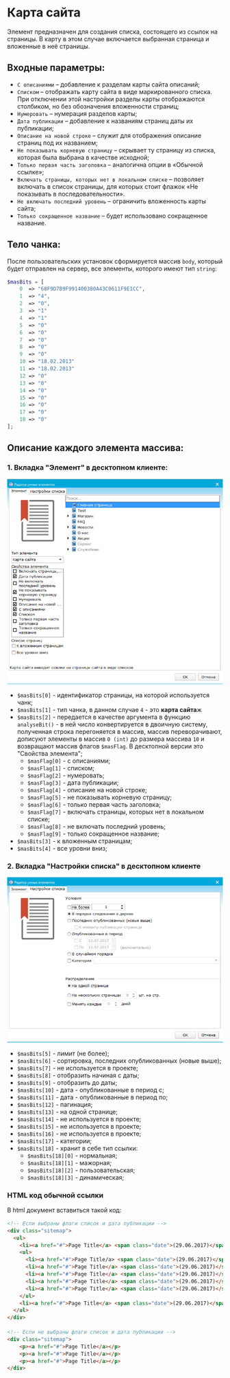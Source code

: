 # Карта сайта

Элемент предназначен для создания списка, состоящего из ссылок на страницы. В карту в этом случае включается выбранная страница и вложенные в неё страницы.

## Входные параметры: 
+ `С описаниями` – добавление к разделам карты сайта описаний;
+ `Списком` – отображать карту сайта в виде маркированного списка. При отключении этой настройки разделы карты отображаются столбиком, но без обозначения вложенности страниц;
+ `Нумеровать` – нумерация разделов карты;
+ `Дата публикации` – добавление к названиям страниц даты их публикации;
+ `Описание на новой строке` – служит для отображения описание страниц под их названием;
+ `Не показывать корневую страницу` – скрывает ту страницу из списка, которая была выбрана в качестве исходной;
+ `Только первая часть заголовка` – аналогична опции в «Обычной ссылке»;
+ `Включать страницы, которых нет в локальном списке` – позволяет включать в список страницы, для которых стоит флажок «Не показывать в последовательности».
+ `Не включать последний уровень` – ограничить вложенность карты сайта;
+ `Только сокращенное название` – будет использовано сокращенное название.

## Тело чанка:

После пользовательских установок сформируется массив `body`, который будет отправлен на сервер, все элементы, которого имеют тип `string`:
```php
$masBits = [
	0  => "68F9D7B9F991400380A43C0611F9E1CC",
	1  => "4",
	2  => "0",
	3  => "1"
	4  => "1"
	5  => "0"
	6  => "0"
	7  => "0"
	8  => "0"
	9  => "0"
	10 => "18.02.2013"
	11 => "18.02.2013"
	12 => "0"
	13 => "0"
	14 => "0"
	15 => "0"
	16 => "0"
	17 => "0"
	18 => "0"
];
```
## Описание каждого элемента массива:

### 1. Вкладка "Элемент" в десктопном клиенте:

![sitemap](https://github.com/miroshnichenkoYaroslav/chunksDocumentation/blob/master/images/sitemap.jpg)

+ `$masBits[0]` - идентификатор страницы, на которой используется чанк;
+ `$masBits[1]` - тип чанка, в данном случае `4` - это **карта сайта**ж
+ `$masBits[2]` - передается в качестве аргумента в функцию `analyseBit()` - в ней число конвертируется в двоичную систему, полученная строка перегоняется в массив, массив переворачивают, дописуют элементы в массив `0 (int)` до размера массива `10` и возвращают массив флагов `$masFlag`. В десктопной версии это "Свойства элемента";
  - `$masFlag[0]` - с описаниями;
  - `$masFlag[1]` - списком;
  - `$masFlag[2]` - нумеровать;
  - `$masFlag[3]` - дата публикации;
  - `$masFlag[4]` - описание на новой строке;
  - `$masFlag[5]` - не показывать корневую страницу;
  - `$masFlag[6]` - только первая часть заголовка;
  - `$masFlag[7]` - включать страницы, которых нет в локальном списке;
  - `$masFlag[8]` - не включать последний уровень;
  - `$masFlag[9]` - только сокращенное название;
+ `$masBits[3]` - к вложенным страницам;
+ `$masBits[4]` - все уровни вниз;

### 2. Вкладка "Настройки списка" в десктопном клиенте

![sitemap](https://github.com/miroshnichenkoYaroslav/chunksDocumentation/blob/master/images/list-settings.jpg)

+ `$masBits[5]` - лимит (не более);
+ `$masBits[6]` - сортировка, последних опубликованных (новые выше);
+ `$masBits[7]` - не используется в проекте;
+ `$masBits[8]` - отобразить начиная с даты;
+ `$masBits[9]` - отобразить до даты;
+ `$masBits[10]` - дата - опубликованные в период с;
+ `$masBits[11]` - дата - опубликованные в период по;
+ `$masBits[12]` - пагинация;
+ `$masBits[13]` - на одной странице;
+ `$masBits[14]` - не используется в проекте;
+ `$masBits[15]` - не используется в проекте;
+ `$masBits[16]` - не используется в проекте;
+ `$masBits[17]` - категории;
+ `$masBits[18]` - хранит в себе тип ссылки:
	- `$masBits[18][0]` - нормальная;
	- `$masBits[18][1]` - мажорная;
	- `$masBits[18][2]` - пользовательская;
	- `$masBits[18][3]` - динамическая;

### HTML код обычной ссылки

В html документ вставиться такой код:

```html
<!-- Если выбраны флаги список и дата публикации -->
<div class="sitemap">
  <ul>
    <li><a href="#">Page Title</a> <span class="date">(29.06.2017)</span> </li>
    <ul>
      <li><a href="#">Page Title/a> <span class="date">(29.06.2017)</span> </li>
      <li><a href="#">Page Title</a> <span class="date">(29.06.2017)</span> </li>
      <li><a href="#">Page Title</a> <span class="date">(29.06.2017)</span> </li>
      <li><a href="#">Page Title</a> <span class="date">(29.06.2017)</span> </li>
      <li><a href="#">Page Title</a> <span class="date">(29.06.2017)</span> </li>
    </ul>
    <li><a href="#">Page Title</a> <span class="date">(29.06.2017)</span> </li>
  </ul>
</div>

<!-- Если не выбраны флаги список и дата публикации -->
<div class="sitemap">
	<p><a href="#">Page Title</a></p>
	<p><a href="#">Page Title</a></p>
	<p><a href="#">Page Title</a></p>
</div>
```
